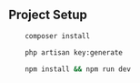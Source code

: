 ## Project Setup

```sh
    composer install
```

```sh
    php artisan key:generate
```

```sh
    npm install && npm run dev
```
